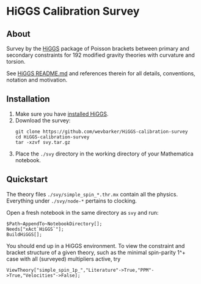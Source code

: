 # HiGGS Calibration Survey

## About

Survey by the [HiGGS](https://github.com/wevbarker/HiGGS) package of Poisson brackets between primary and secondary constraints for 192 modified gravity theories with curvature and torsion.

See [HiGGS README.md](https://github.com/wevbarker/HiGGS/README.md) and references therein for all details, conventions, notation and motivation.

## Installation
1. Make sure you have [installed HiGGS](https://github.com/wevbarker/HiGGS).
2. Download the survey: 
	```bash, git
	git clone https://github.com/wevbarker/HiGGS-calibration-survey
	cd HiGGS-calibration-survey
	tar -xzvf svy.tar.gz
	```
3. Place the `./svy` directory in the working directory of your Mathematica notebook.

## Quickstart 

The theory files `./svy/simple_spin_*.thr.mx` contain all the physics. Everything under `./svy/node-*` pertains to clocking.

Open a fresh notebook in the same directory as `svy` and run:
```wolfram
$Path~AppendTo~NotebookDirectory[];
Needs["xAct`HiGGS`"];
BuildHiGGS[];
```
You should end up in a HiGGS environment. To view the constraint and bracket structure of a given theory, such as the minimal spin-parity 1^+ case with all (surveyed) multipliers active, try
```wolfram
ViewTheory["simple_spin_1p_","Literature"->True,"PPM"->True,"Velocities"->False];
```
